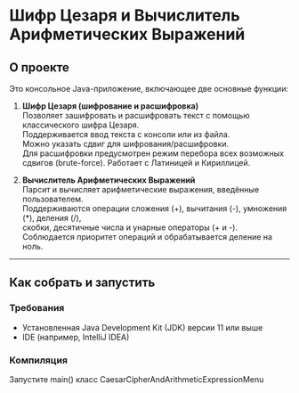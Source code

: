 # Шифр Цезаря и Вычислитель Арифметических Выражений

## О проекте

Это консольное Java-приложение, включающее две основные функции:

1. **Шифр Цезаря (шифрование и расшифровка)**  
   Позволяет зашифровать и расшифровать текст с помощью классического шифра Цезаря.  
   Поддерживается ввод текста с консоли или из файла.  
   Можно указать сдвиг для шифрования/расшифровки.  
   Для расшифровки предусмотрен режим перебора всех возможных сдвигов (brute-force).
   Работает с Латиницей и Кириллицей.

3. **Вычислитель Арифметических Выражений**  
   Парсит и вычисляет арифметические выражения, введённые пользователем.  
   Поддерживаются операции сложения (+), вычитания (-), умножения (*), деления (/),  
   скобки, десятичные числа и унарные операторы (+ и -).  
   Соблюдается приоритет операций и обрабатывается деление на ноль.

---

## Как собрать и запустить

### Требования

- Установленная Java Development Kit (JDK) версии 11 или выше
- IDE (например, IntelliJ IDEA)

### Компиляция

Запустите main() класс CaesarCipherAndArithmeticExpressionMenu
